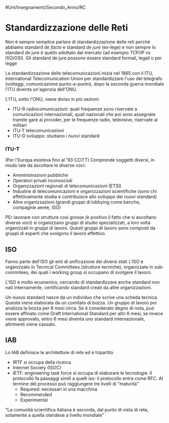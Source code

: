 #Uni/Insegnamenti/Secondo_Anno/RC 
# Standardizzazione delle Reti
Non è sempre semplice parlare di standardizzazione delle reti perché abbiamo standard *de facto* e standard *de jure* (ex-lege) e non sempre lo standard de jure è quello adottato dal mercato (ad esempio TCP/IP vs ISO/OSI).
Gli standard de jure possono essere standard formali, legali o per legge

La standardizzazione delle telecomunicazioni inizia nel 1865 con il ITU, International Telecomunication Union per standardizzare l'uso del telegrafo (voltaggi, comunicazione punto-a-punto), dopo la seconda guerra mondiale l'ITU diventa un'agenzia dell'ONU.

L'ITU, sotto l'ONU, viene diviso in più sezioni:
- ITU-R radiocomunicazioni: quali frequenze sono riservate a comunicazioni internazionali, quali nazionali che poi sono assegnate tramite gare ai provider, per le frequenze radio, televisive, riservate ai militari
- ITU-T telecomunicazioni
- ITU-D sviluppo: studiano i nuovi standard

### ITU-T
(Per l'Europa esisteva fino al '93 CCITT)
Comprende soggetti diversi, in modo tale da ascoltare le diverse voci:
- Amministrazioni pubbliche
- Operatori privati riconosciuti
- Organizzazioni regionali di telecomunicazioni (ETSI)
- Industrie di telecomunicazioni e organizzazioni scientifiche (sono chi effettivamente studia e contribuisce allo sviluppo dei nuovi standard)
- Altre organizzazioni (grandi gruppi di lobbying come banche, compagnie aeree, ISO)

PEr lavorare con strutture così grosse (è positivo il fatto che si ascoltano diverse voci) si organizzano gruppi di studio specializzati, a loro volta organizzati in gruppi di lavoro. Questi gruppi di lavoro sono composti da gruppi di esperti che svolgono il lavoro effettivo.

## ISO
Fanno parte dell'ISO gli enti di unificazione dei diversi stati
L'ISO è organizzato in Tecnical Committees (strutture tecniche), organizzate in sub-commitees, dei quali i working group si occupano di svolgere il lavoro.

L'ISO è molto ecumenico, cercando di standardizzare anche standard non nati internamente, certificando standard creati da altre organizzazioni.

Un nuovo standard nasce da un individuo che scrive una scheda tecnica. Questa viene elaborata da un comitato di bozza. Un gruppo di lavoro poi analizza la bozza per 6 mesi circa. Se è considerato degno di nota, può essere affinato come Draft International Standard per altri 6 mesi, se invece viene approvato, entro 6 mesi diventa uno standard internazionale, altrimenti viene cassato.

## IAB
Lo IAB definisce le architetture di rete ed è tripartito
- IRTF si occupa della ricerca
- Internet Society (ISOC)
- IETF: engineering task force si occupa di elaborare le tecnologie. Il protocollo fa passaggi simili a quelli iso: il protocollo entra come RFC. Al termine del processo può raggiungere tre livelli di "maturità"
	- Required: necessari in una macchina
	- Recommended
	- Experimental

"La comunità scientifica italiana è seconda, dal punto di vista di rete, solamente a quella olandese a livello mondiale"